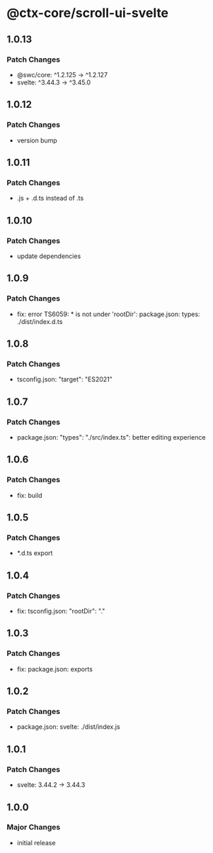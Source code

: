 # @ctx-core/scroll-ui-svelte

## 1.0.13

### Patch Changes

- @swc/core: ^1.2.125 -> ^1.2.127
- svelte: ^3.44.3 -> ^3.45.0

## 1.0.12

### Patch Changes

- version bump

## 1.0.11

### Patch Changes

- .js + .d.ts instead of .ts

## 1.0.10

### Patch Changes

- update dependencies

## 1.0.9

### Patch Changes

- fix: error TS6059: \* is not under 'rootDir': package.json: types: ./dist/index.d.ts

## 1.0.8

### Patch Changes

- tsconfig.json: "target": "ES2021"

## 1.0.7

### Patch Changes

- package.json: "types": "./src/index.ts": better editing experience

## 1.0.6

### Patch Changes

- fix: build

## 1.0.5

### Patch Changes

- \*.d.ts export

## 1.0.4

### Patch Changes

- fix: tsconfig.json: "rootDir": "."

## 1.0.3

### Patch Changes

- fix: package.json: exports

## 1.0.2

### Patch Changes

- package.json: svelte: ./dist/index.js

## 1.0.1

### Patch Changes

- svelte: 3.44.2 -> 3.44.3

## 1.0.0

### Major Changes

- initial release
